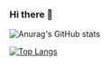 ### Hi there 👋

![Anurag's GitHub stats](https://github-readme-stats.vercel.app/api?username=EAPP93&show_icons=true&theme=radical)

[![Top Langs](https://github-readme-stats.vercel.app/api/top-langs/?username=EAPP93&layout=compact&langs_count=7&theme=dracula)](https://github.com/anuraghazra/github-readme-stats)

<!--**EAPP93/EAPP93** is a ✨ _special_ ✨ repository because its `README.md` (this file) appears on your GitHub profile.

Here are some ideas to get you started:

- 🔭 I’m currently working on ...
- 🌱 I’m currently learning ...
- 👯 I’m looking to collaborate on ...
- 🤔 I’m looking for help with ...
- 💬 Ask me about ...
- 📫 How to reach me: ...
- 😄 Pronouns: ...
- ⚡ Fun fact: ...
-->
